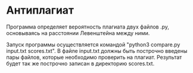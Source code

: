# Антиплагиат
Программа определяет вероятность плагиата двух файлов .py, основываясь на расстоянии Левенштейна между ними.


Запуск программы осуществляется командой "python3 compare.py input.txt scores.txt".
В файле input.txt должны быть построчно введены пары файлов, которые необходимо проверить на плагиат.
Результат будет так же построчно записан в директорию scores.txt.
